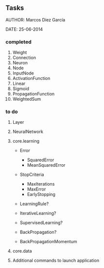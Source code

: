 ## Tasks

AUTHOR: Marcos Díez García

DATE:	25-06-2014

### completed

1. Weight
2. Connection
3. Neuron
4. Node
5. InputNode
6. ActivationFunction
7. Linear
8. Sigmoid
9. PropagationFunction
10. WeightedSum

### to do

1. Layer
2. NeuralNetwork
3. core.learning
	
	- Error
	
		* SquaredError
		* MeanSquaredError

	- StopCriteria

		* MaxIterations
		* MaxError
		* EarlyStopping

	- LearningRule?
	- IterativeLearning?
	- SupervisedLearning?
	- BackPropagation?
	- BackPropagationMomentum

4. core.data
5. Additional commands to launch application
